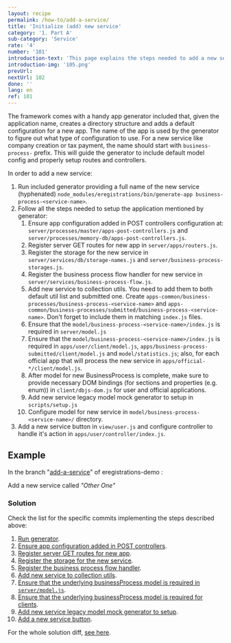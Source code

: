 ```yaml
---
layout: recipe
permalink: /how-to/add-a-service/
title: 'Initialize (add) new service'
category: '1. Part A'
sub-category: 'Service'
rate: '4'
number: '101'
introduction-text: 'This page explains the steps needed to add a new service to the application. This covers running included app generator and configuring steps needed to fully set up a service. The further service configuration, like adding section and payments, is not covered here.'
introduction-img: '105.png'
prevUrl:
nextUrl: 102
done: ''
lang: en
ref: 101
---
```


The framework comes with a handy app generator included that, given the application name, creates a directory structure and adds a default configuration for a new app. The name of the app is used by the generator to figure out what type of configuration to use. For a new service like company creation or tax payment, the name should start with `business-process-` prefix. This will guide the generator to include default model config and properly setup routes and controllers.

In order to add a new service:

1. Run included generator providing a full name of the new service (hyphenated) `node_modules/eregistrations/bin/generate-app business-process-<service-name>`.
2. Follow all the steps needed to setup the application mentioned by generator:
    1. Ensure app configuration added in POST controllers configuration at: `server/processes/master/apps-post-controllers.js` and `server/processes/memory-db/apps-post-controllers.js`.
    2. Register server GET routes for new app in `server/apps/routers.js`.
    3. Register the storage for the new service in `server/services/db/storage-names.js` and `server/business-process-storages.js`.
    4. Register the business process flow handler for new service in `server/services/business-process-flow.js`.
    5. Add new service to collection utils. You need to add them to both default util list and submitted one. Create `apps-common/business-processes/business-process-<service-name>` and `apps-common/business-processes/submitted/business-process-<service-name>`. Don't forget to include them in matching `index.js` files.
    6. Ensure that the `model/business-process-<service-name>/index.js` is required in `server/model.js`
    7. Ensure that the `model/business-process-<service-name>/index.js` is required in `apps/user/client/model.js`, `apps/business-process-submitted/client/model.js` and `model/statistics.js`; also, for each official app that will process the new service in `apps/official-*/client/model.js`.
    8. After model for new BusinessProcess is complete, make sure to provide necessary DOM bindings (for sections and properties (e.g. enum)) in `client/dbjs-dom.js` for user and official applications.
    9. Add new service legacy model mock generator to setup in `scripts/setup.js`
    10. Configure model for new service in `model/business-process-<service-name>/` directory.
3. Add a new service button in `view/user.js` and configure controller to handle it's action in `apps/user/controller/index.js`.

## Example

In the branch "[add-a-service](https://github.com/egovernment/eregistrations-demo/tree/add-a-service)" of eregistrations-demo :

Add a new service called *"Other One"*

### Solution

Check the list for the specific commits implementing the steps described above:

1. [Run generator](https://github.com/egovernment/eregistrations-demo/commit/b9377da25b530ce5c5531726c02285e62d6af9aa).
2. [Ensure app configuration added in POST controllers](https://github.com/egovernment/eregistrations-demo/commit/b2483c91993d3411962900285682e62186b1949a).
3. [Register server GET routes for new app](https://github.com/egovernment/eregistrations-demo/commit/c5d5b34bfa5c6d9f7fe1d5a1196eed4dccd9b09d).
4. [Register the storage for the new service](https://github.com/egovernment/eregistrations-demo/commit/c44bb93e58964892f0c4e1c6a8ebbb57d1a20e9e).
5. [Register the business process flow handler](https://github.com/egovernment/eregistrations-demo/commit/a3fe04c7df15eb94b609f2898446ec85a9b6cda4).
6. [Add new service to collection utils](https://github.com/egovernment/eregistrations-demo/commit/46ba5964c296d4a41d74e221cc1a8a58833c94c6).
7. [Ensure that the underlying businessProcess model is required in `server/model.js`](https://github.com/egovernment/eregistrations-demo/commit/3120cb90cb5470c3445cf230b8a1aec91c7eb1f7).
8. [Ensure that the underlying businessProcess model is required for clients](https://github.com/egovernment/eregistrations-demo/commit/c1c76fa2f3e89ba99649937cd4809be892499cd3).
9. [Add new service legacy model mock generator to setup](https://github.com/egovernment/eregistrations-demo/commit/add5a10a2c73f918899d54532fd458de57bd2704).
10. [Add a new service button](https://github.com/egovernment/eregistrations-demo/commit/17efc0edd97bfc4b85b1e61f1ff2b628d9f483e1).

For the whole solution diff, [see here](https://github.com/egovernment/eregistrations-demo/compare/add-a-service...add-a-service-solution#files).
